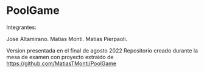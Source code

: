 # PoolGame

Integrantes:

Jose Altamirano.
Matias Monti.
Matias Pierpaoli.

Version presentada en el final de agosto 2022
Repositorio creado durante la mesa de examen con proyecto extraido de https://github.com/MatiasTMonti/PoolGame
